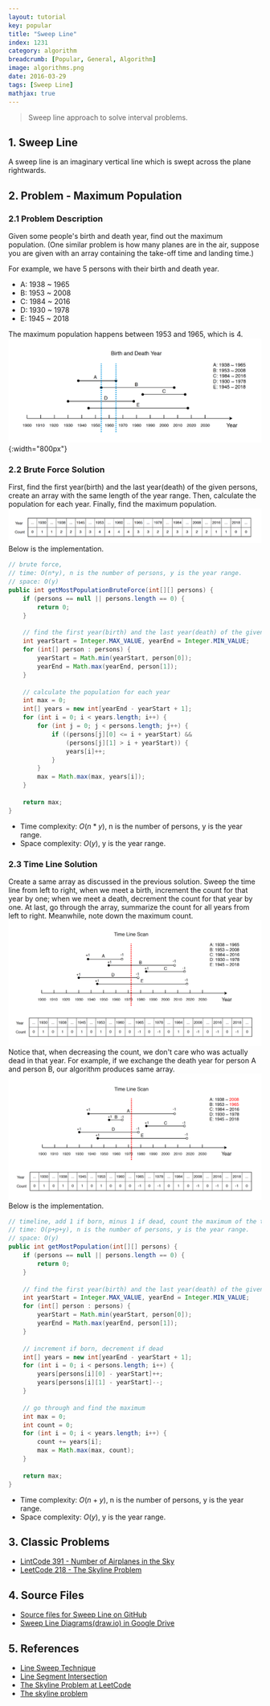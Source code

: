 ```yaml
---
layout: tutorial
key: popular
title: "Sweep Line"
index: 1231
category: algorithm
breadcrumb: [Popular, General, Algorithm]
image: algorithms.png
date: 2016-03-29
tags: [Sweep Line]
mathjax: true
---
```


> Sweep line approach to solve interval problems.

## 1. Sweep Line
A sweep line is an imaginary vertical line which is swept across the plane rightwards.

## 2. Problem - Maximum Population
### 2.1 Problem Description
Given some people's birth and death year, find out the maximum population. (One similar problem is how many planes are in the air, suppose you are given with an array containing the take-off time and landing time.)

For example, we have 5 persons with their birth and death year.
* A: 1938 ~ 1965
* B: 1953 ~ 2008
* C: 1984 ~ 2016
* D: 1930 ~ 1978
* E: 1945 ~ 2018

The maximum population happens between 1953 and 1965, which is 4.
![image](/public/images/dsa/1231/birth_death_year.png){:width="800px"}  
### 2.2 Brute Force Solution
First, find the first year(birth) and the last year(death) of the given persons, create an array with the same length of the year range. Then, calculate the population for each year. Finally, find the maximum population.
![image](/public/images/dsa/1231/brute_force.png)
Below is the implementation.
```java
// brute force,
// time: O(n*y), n is the number of persons, y is the year range.
// space: O(y)
public int getMostPopulationBruteForce(int[][] persons) {
    if (persons == null || persons.length == 0) {
        return 0;
    }

    // find the first year(birth) and the last year(death) of the given persons
    int yearStart = Integer.MAX_VALUE, yearEnd = Integer.MIN_VALUE;
    for (int[] person : persons) {
        yearStart = Math.min(yearStart, person[0]);
        yearEnd = Math.max(yearEnd, person[1]);
    }

    // calculate the population for each year
    int max = 0;
    int[] years = new int[yearEnd - yearStart + 1];
    for (int i = 0; i < years.length; i++) {
        for (int j = 0; j < persons.length; j++) {
            if ((persons[j][0] <= i + yearStart) &&
                (persons[j][1] > i + yearStart)) {
                years[i]++;
            }
        }
        max = Math.max(max, years[i]);
    }

    return max;
}
```
* Time complexity: $O(n*y)$, n is the number of persons, y is the year range.
* Space complexity: $O(y)$, y is the year range.

### 2.3 Time Line Solution
Create a same array as discussed in the previous solution. Sweep the time line from left to right, when we meet a birth, increment the count for that year by one; when we meet a death, decrement the count for that year by one. At last, go through the array, summarize the count for all years from left to right. Meanwhile, note down the maximum count.
![image](/public/images/dsa/1231/sweep_time_line.png)
Notice that, when decreasing the count, we don't care who was actually dead in that year. For example, if we exchange the death year for person A and person B, our algorithm produces same array.
![image](/public/images/dsa/1231/exchange_death.png)
Below is the implementation.
```java
// timeline, add 1 if born, minus 1 if dead, count the maximum of the timeline.
// time: O(p+p+y), n is the number of persons, y is the year range.
// space: O(y)
public int getMostPopulation(int[][] persons) {
    if (persons == null || persons.length == 0) {
        return 0;
    }

    // find the first year(birth) and the last year(death) of the given persons
    int yearStart = Integer.MAX_VALUE, yearEnd = Integer.MIN_VALUE;
    for (int[] person : persons) {
        yearStart = Math.min(yearStart, person[0]);
        yearEnd = Math.max(yearEnd, person[1]);
    }

    // increment if born, decrement if dead
    int[] years = new int[yearEnd - yearStart + 1];
    for (int i = 0; i < persons.length; i++) {
        years[persons[i][0] - yearStart]++;
        years[persons[i][1] - yearStart]--;
    }

    // go through and find the maximum
    int max = 0;
    int count = 0;
    for (int i = 0; i < years.length; i++) {
        count += years[i];
        max = Math.max(max, count);
    }

    return max;
}
```
* Time complexity: $O(n+y)$, n is the number of persons, y is the year range.
* Space complexity: $O(y)$, y is the year range.

## 3. Classic Problems
* [LintCode 391 - Number of Airplanes in the Sky](https://www.lintcode.com/problem/number-of-airplanes-in-the-sky/)
* [LeetCode 218 - The Skyline Problem](https://leetcode.com/problems/the-skyline-problem/)

## 4. Source Files
* [Source files for Sweep Line on GitHub](https://github.com/jojozhuang/dsa-java/tree/master/alg-sweep-line)
* [Sweep Line Diagrams(draw.io) in Google Drive](https://drive.google.com/file/d/1qh2nqRorRfF4H89DP94aU3SeywZvI17C/view?usp=sharing)

## 5. References
* [Line Sweep Technique](https://www.hackerearth.com/practice/math/geometry/line-sweep-technique/tutorial/)
* [Line Segment Intersection](https://www.youtube.com/watch?v=dePDHVovJlE)
* [The Skyline Problem at LeetCode](https://leetcode.com/problems/the-skyline-problem/)
* [The skyline problem](https://briangordon.github.io/2014/08/the-skyline-problem.html)
